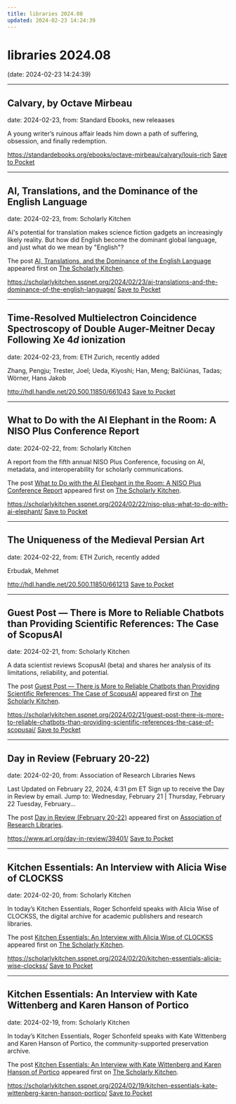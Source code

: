 ```yaml
---
title: libraries 2024.08
updated: 2024-02-23 14:24:39
---
```


# libraries 2024.08

(date: 2024-02-23 14:24:39)

---

## Calvary, by Octave Mirbeau

date: 2024-02-23, from: Standard Ebooks, new releaases

A young writer’s ruinous affair leads him down a path of suffering, obsession, and finally redemption.

<span class="feed-item-link">
<a href="https://standardebooks.org/ebooks/octave-mirbeau/calvary/louis-rich">https://standardebooks.org/ebooks/octave-mirbeau/calvary/louis-rich</a> <a href="https://getpocket.com/save" class="pocket-btn" data-lang="en" data-save-url="https://standardebooks.org/ebooks/octave-mirbeau/calvary/louis-rich">Save to Pocket</a>
</span>

---

## AI, Translations, and the Dominance of the English Language

date: 2024-02-23, from: Scholarly Kitchen

<p>AI's potential for translation makes science fiction gadgets an increasingly likely reality. But how did English become the dominant global language, and just what do we mean by "English"?</p>
<p>The post <a href="https://scholarlykitchen.sspnet.org/2024/02/23/ai-translations-and-the-dominance-of-the-english-language/">AI, Translations, and the Dominance of the English Language</a> appeared first on <a href="https://scholarlykitchen.sspnet.org">The Scholarly Kitchen</a>.</p>


<span class="feed-item-link">
<a href="https://scholarlykitchen.sspnet.org/2024/02/23/ai-translations-and-the-dominance-of-the-english-language/">https://scholarlykitchen.sspnet.org/2024/02/23/ai-translations-and-the-dominance-of-the-english-language/</a> <a href="https://getpocket.com/save" class="pocket-btn" data-lang="en" data-save-url="https://scholarlykitchen.sspnet.org/2024/02/23/ai-translations-and-the-dominance-of-the-english-language/">Save to Pocket</a>
</span>

---

## Time-Resolved Multielectron Coincidence Spectroscopy of Double Auger-Meitner Decay Following Xe 4$d$ ionization

date: 2024-02-23, from: ETH Zurich, recently added

Zhang, Pengju; Trester, Joel; Ueda, Kiyoshi; Han, Meng; Balčiūnas, Tadas; Wörner, Hans Jakob

<span class="feed-item-link">
<a href="http://hdl.handle.net/20.500.11850/661043">http://hdl.handle.net/20.500.11850/661043</a> <a href="https://getpocket.com/save" class="pocket-btn" data-lang="en" data-save-url="http://hdl.handle.net/20.500.11850/661043">Save to Pocket</a>
</span>

---

## What to Do with the AI Elephant in the Room: A NISO Plus Conference Report

date: 2024-02-22, from: Scholarly Kitchen

<p>A report from the fifth annual NISO Plus Conference, focusing on AI, metadata, and interoperability for scholarly communications.</p>
<p>The post <a href="https://scholarlykitchen.sspnet.org/2024/02/22/niso-plus-what-to-do-with-ai-elephant/">What to Do with the AI Elephant in the Room: A NISO Plus Conference Report</a> appeared first on <a href="https://scholarlykitchen.sspnet.org">The Scholarly Kitchen</a>.</p>


<span class="feed-item-link">
<a href="https://scholarlykitchen.sspnet.org/2024/02/22/niso-plus-what-to-do-with-ai-elephant/">https://scholarlykitchen.sspnet.org/2024/02/22/niso-plus-what-to-do-with-ai-elephant/</a> <a href="https://getpocket.com/save" class="pocket-btn" data-lang="en" data-save-url="https://scholarlykitchen.sspnet.org/2024/02/22/niso-plus-what-to-do-with-ai-elephant/">Save to Pocket</a>
</span>

---

## The Uniqueness of the Medieval Persian Art

date: 2024-02-22, from: ETH Zurich, recently added

Erbudak, Mehmet

<span class="feed-item-link">
<a href="http://hdl.handle.net/20.500.11850/661213">http://hdl.handle.net/20.500.11850/661213</a> <a href="https://getpocket.com/save" class="pocket-btn" data-lang="en" data-save-url="http://hdl.handle.net/20.500.11850/661213">Save to Pocket</a>
</span>

---

## Guest Post — There is More to Reliable Chatbots than Providing Scientific References: The Case of ScopusAI

date: 2024-02-21, from: Scholarly Kitchen

<p>A data scientist reviews ScopusAI (beta) and shares her analysis of its limitations, reliability, and potential.</p>
<p>The post <a href="https://scholarlykitchen.sspnet.org/2024/02/21/guest-post-there-is-more-to-reliable-chatbots-than-providing-scientific-references-the-case-of-scopusai/">Guest Post &#8212; There is More to Reliable Chatbots than Providing Scientific References: The Case of ScopusAI</a> appeared first on <a href="https://scholarlykitchen.sspnet.org">The Scholarly Kitchen</a>.</p>


<span class="feed-item-link">
<a href="https://scholarlykitchen.sspnet.org/2024/02/21/guest-post-there-is-more-to-reliable-chatbots-than-providing-scientific-references-the-case-of-scopusai/">https://scholarlykitchen.sspnet.org/2024/02/21/guest-post-there-is-more-to-reliable-chatbots-than-providing-scientific-references-the-case-of-scopusai/</a> <a href="https://getpocket.com/save" class="pocket-btn" data-lang="en" data-save-url="https://scholarlykitchen.sspnet.org/2024/02/21/guest-post-there-is-more-to-reliable-chatbots-than-providing-scientific-references-the-case-of-scopusai/">Save to Pocket</a>
</span>

---

## Day in Review (February 20-22)

date: 2024-02-20, from: Association of Research Libraries News

<p>Last Updated on February 22, 2024, 4:31 pm ET Sign up to receive the Day in Review by email. Jump to: Wednesday, February 21 &#124; Thursday, February 22 Tuesday, February...</p>
<p>The post <a href="https://www.arl.org/day-in-review/39401/">Day in Review (February 20-22)</a> appeared first on <a href="https://www.arl.org">Association of Research Libraries</a>.</p>


<span class="feed-item-link">
<a href="https://www.arl.org/day-in-review/39401/">https://www.arl.org/day-in-review/39401/</a> <a href="https://getpocket.com/save" class="pocket-btn" data-lang="en" data-save-url="https://www.arl.org/day-in-review/39401/">Save to Pocket</a>
</span>

---

## Kitchen Essentials: An Interview with Alicia Wise of CLOCKSS

date: 2024-02-20, from: Scholarly Kitchen

<p>In today’s Kitchen Essentials, Roger Schonfeld speaks with Alicia Wise of CLOCKSS, the digital archive for academic publishers and research libraries. </p>
<p>The post <a href="https://scholarlykitchen.sspnet.org/2024/02/20/kitchen-essentials-alicia-wise-clockss/">Kitchen Essentials: An Interview with Alicia Wise of CLOCKSS</a> appeared first on <a href="https://scholarlykitchen.sspnet.org">The Scholarly Kitchen</a>.</p>


<span class="feed-item-link">
<a href="https://scholarlykitchen.sspnet.org/2024/02/20/kitchen-essentials-alicia-wise-clockss/">https://scholarlykitchen.sspnet.org/2024/02/20/kitchen-essentials-alicia-wise-clockss/</a> <a href="https://getpocket.com/save" class="pocket-btn" data-lang="en" data-save-url="https://scholarlykitchen.sspnet.org/2024/02/20/kitchen-essentials-alicia-wise-clockss/">Save to Pocket</a>
</span>

---

## Kitchen Essentials: An Interview with Kate Wittenberg and Karen Hanson of Portico

date: 2024-02-19, from: Scholarly Kitchen

<p>In today’s Kitchen Essentials, Roger Schonfeld speaks with Kate Wittenberg and Karen Hanson of Portico, the community-supported preservation archive.</p>
<p>The post <a href="https://scholarlykitchen.sspnet.org/2024/02/19/kitchen-essentials-kate-wittenberg-karen-hanson-portico/">Kitchen Essentials: An Interview with Kate Wittenberg and Karen Hanson of Portico</a> appeared first on <a href="https://scholarlykitchen.sspnet.org">The Scholarly Kitchen</a>.</p>


<span class="feed-item-link">
<a href="https://scholarlykitchen.sspnet.org/2024/02/19/kitchen-essentials-kate-wittenberg-karen-hanson-portico/">https://scholarlykitchen.sspnet.org/2024/02/19/kitchen-essentials-kate-wittenberg-karen-hanson-portico/</a> <a href="https://getpocket.com/save" class="pocket-btn" data-lang="en" data-save-url="https://scholarlykitchen.sspnet.org/2024/02/19/kitchen-essentials-kate-wittenberg-karen-hanson-portico/">Save to Pocket</a>
</span>



<script type="text/javascript">!function(d,i){if(!d.getElementById(i)){var j=d.createElement("script");j.id=i;j.src="https://widgets.getpocket.com/v1/j/btn.js?v=1";var w=d.getElementById(i);d.body.appendChild(j);}}(document,"pocket-btn-js");</script>

